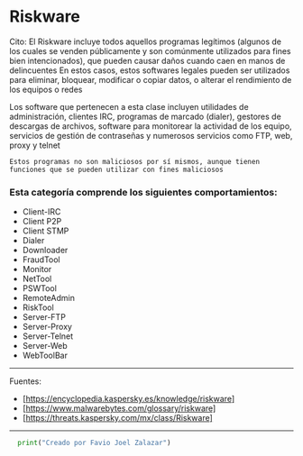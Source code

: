 # Riskware

Cito: El Riskware incluye todos aquellos programas legítimos (algunos de los cuales se venden públicamente y son comúnmente utilizados para fines bien intencionados), que pueden causar daños cuando caen en manos de delincuentes
En estos casos, estos softwares legales pueden ser utilizados para eliminar, bloquear, modificar o copiar datos, o alterar el rendimiento de los equipos o redes

Los software que pertenecen a esta clase incluyen utilidades de administración, clientes IRC, programas de marcado (dialer), gestores de descargas de archivos, software para monitorear la actividad de los equipo, servicios de gestión de contraseñas y numerosos servicios como FTP, web, proxy y telnet

`Estos programas no son maliciosos por sí mismos, aunque tienen funciones que se pueden utilizar con fines maliciosos`


### Esta categoría comprende los siguientes comportamientos:

- Client-IRC
- Client P2P
- Client STMP
- Dialer
- Downloader
- FraudTool
- Monitor
- NetTool
- PSWTool
- RemoteAdmin
- RiskTool
- Server-FTP
- Server-Proxy
- Server-Telnet
- Server-Web
- WebToolBar

---

Fuentes: 
- [https://encyclopedia.kaspersky.es/knowledge/riskware]
- [https://www.malwarebytes.com/glossary/riskware]
- [https://threats.kaspersky.com/mx/class/Riskware]

---

```Python
  print("Creado por Favio Joel Zalazar")
```
